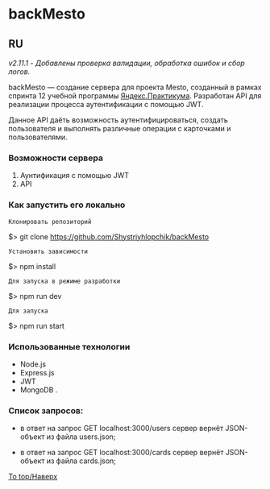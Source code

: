 # backMesto
## RU

_v2.11.1 - Добавлены проверка валидации, обработка ошибок и сбор логов._

backMesto &mdash; создание сервера для проекта Mesto, созданный в рамках спринта 12 учебной программы [Яндекс.Практикума](https://praktikum.yandex.ru/profile/web-developer/).
Разработан API для реализации процесса аутентификации с помощью JWT.

Данное API даёть возможность аутентифицироваться, создать пользователя и выполнять различные операции с карточками и пользователями.


### Возможности сервера
1. Аунтификация с помощью JWT
2. API


### Как запустить его локально

    Клонировать репозиторий

$> git clone https://github.com/Shystriyhlopchik/backMesto

    Установить зависимости

$> npm install

    Для запуска в режиме разработки

$> npm run dev

    Для запуска

$> npm run start


### Использованные технологии
+ Node.js
+ Express.js
+ JWT
+ MongoDB
.


### Список запросов:
+ в ответ на запрос GET localhost:3000/users сервер вернёт JSON-объект из файла users.json;

+ в ответ на запрос GET localhost:3000/cards сервер вернёт JSON-объект из файла cards.json;

[To top/Наверх](#backMesto)
